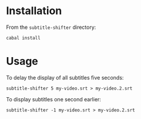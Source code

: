 # Installation

From the `subtitle-shifter` directory:

    cabal install

# Usage

To delay the display of all subtitles five seconds:

    subtitle-shifter 5 my-video.srt > my-video.2.srt

To display subtitles one second earlier:

    subtitle-shifter -1 my-video.srt > my-video.2.srt
